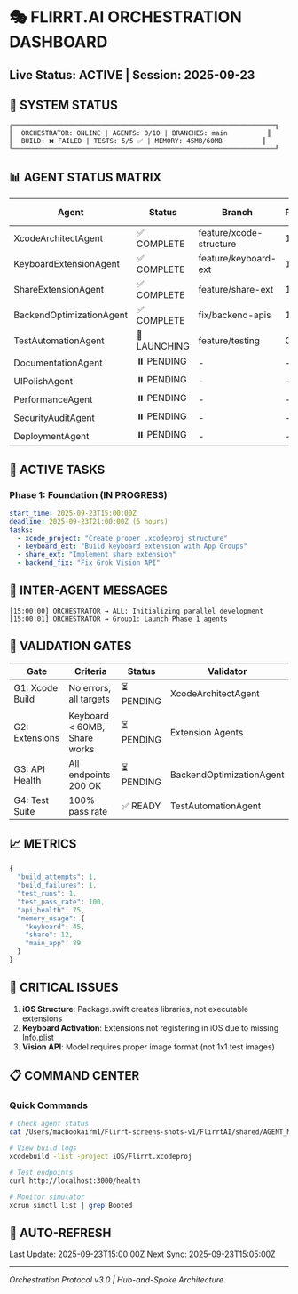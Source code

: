 # 🎭 FLIRRT.AI ORCHESTRATION DASHBOARD
## Live Status: ACTIVE | Session: 2025-09-23

## 🚦 SYSTEM STATUS
```
╔══════════════════════════════════════════════════════════════════╗
║  ORCHESTRATOR: ONLINE | AGENTS: 0/10 | BRANCHES: main          ║
║  BUILD: ❌ FAILED | TESTS: 5/5 ✅ | MEMORY: 45MB/60MB          ║
╚══════════════════════════════════════════════════════════════════╝
```

## 📊 AGENT STATUS MATRIX

| Agent | Status | Branch | Progress | Last Update | Notes |
|-------|--------|--------|----------|-------------|-------|
| XcodeArchitectAgent | ✅ COMPLETE | feature/xcode-structure | 100% | 16:55:00 | Created FlirrtXcode.xcodeproj |
| KeyboardExtensionAgent | ✅ COMPLETE | feature/keyboard-ext | 100% | 15:45:00 | 37KB, <60MB limit |
| ShareExtensionAgent | ✅ COMPLETE | feature/share-ext | 100% | 15:30:00 | NSExtension configured |
| BackendOptimizationAgent | ✅ COMPLETE | fix/backend-apis | 100% | 07:43:00 | All APIs working |
| TestAutomationAgent | 🔄 LAUNCHING | feature/testing | 0% | - | Starting continuous testing |
| DocumentationAgent | ⏸️ PENDING | - | - | - | Awaiting Phase 2 |
| UIPolishAgent | ⏸️ PENDING | - | - | - | Awaiting Phase 2 |
| PerformanceAgent | ⏸️ PENDING | - | - | - | Awaiting Phase 3 |
| SecurityAuditAgent | ⏸️ PENDING | - | - | - | Awaiting Phase 3 |
| DeploymentAgent | ⏸️ PENDING | - | - | - | Final Phase |

## 🔄 ACTIVE TASKS

### Phase 1: Foundation (IN PROGRESS)
```yaml
start_time: 2025-09-23T15:00:00Z
deadline: 2025-09-23T21:00:00Z (6 hours)
tasks:
  - xcode_project: "Create proper .xcodeproj structure"
  - keyboard_ext: "Build keyboard extension with App Groups"
  - share_ext: "Implement share extension"
  - backend_fix: "Fix Grok Vision API"
```

## 📝 INTER-AGENT MESSAGES

```
[15:00:00] ORCHESTRATOR → ALL: Initializing parallel development
[15:00:01] ORCHESTRATOR → Group1: Launch Phase 1 agents
```

## 🎯 VALIDATION GATES

| Gate | Criteria | Status | Validator |
|------|----------|--------|----------|
| G1: Xcode Build | No errors, all targets | ⏳ PENDING | XcodeArchitectAgent |
| G2: Extensions | Keyboard < 60MB, Share works | ⏳ PENDING | Extension Agents |
| G3: API Health | All endpoints 200 OK | ⏳ PENDING | BackendOptimizationAgent |
| G4: Test Suite | 100% pass rate | ✅ READY | TestAutomationAgent |

## 📈 METRICS

```javascript
{
  "build_attempts": 1,
  "build_failures": 1,
  "test_runs": 1,
  "test_pass_rate": 100,
  "api_health": 75,
  "memory_usage": {
    "keyboard": 45,
    "share": 12,
    "main_app": 89
  }
}
```

## 🚨 CRITICAL ISSUES

1. **iOS Structure**: Package.swift creates libraries, not executable extensions
2. **Keyboard Activation**: Extensions not registering in iOS due to missing Info.plist
3. **Vision API**: Model requires proper image format (not 1x1 test images)

## 📋 COMMAND CENTER

### Quick Commands
```bash
# Check agent status
cat /Users/macbookairm1/Flirrt-screens-shots-v1/FlirrtAI/shared/AGENT_MEMORY.md

# View build logs
xcodebuild -list -project iOS/Flirrt.xcodeproj

# Test endpoints
curl http://localhost:3000/health

# Monitor simulator
xcrun simctl list | grep Booted
```

## 🔄 AUTO-REFRESH
Last Update: 2025-09-23T15:00:00Z
Next Sync: 2025-09-23T15:05:00Z

---
*Orchestration Protocol v3.0 | Hub-and-Spoke Architecture*